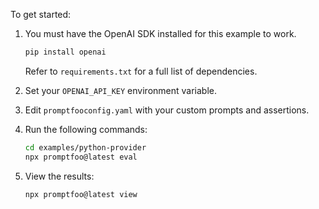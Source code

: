 To get started:

1. You must have the OpenAI SDK installed for this example to work.

   ```sh
   pip install openai
   ```

   Refer to `requirements.txt` for a full list of dependencies.

2. Set your `OPENAI_API_KEY` environment variable.

3. Edit `promptfooconfig.yaml` with your custom prompts and assertions.

4. Run the following commands:

   ```sh
   cd examples/python-provider
   npx promptfoo@latest eval
   ```

5. View the results:

   ```sh
   npx promptfoo@latest view
   ```